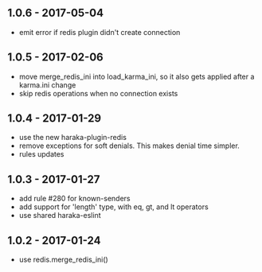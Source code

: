 
## 1.0.6 - 2017-05-04

- emit error if redis plugin didn't create connection

## 1.0.5 - 2017-02-06

- move merge_redis_ini into load_karma_ini, so it also gets applied
  after a karma.ini change 
- skip redis operations when no connection exists


## 1.0.4 - 2017-01-29

- use the new haraka-plugin-redis
- remove exceptions for soft denials. This makes denial time simpler.
- rules updates


## 1.0.3 - 2017-01-27

- add rule #280 for known-senders
- add support for 'length' type, with eq, gt, and lt operators
- use shared haraka-eslint


## 1.0.2 - 2017-01-24

- use redis.merge_redis_ini()
